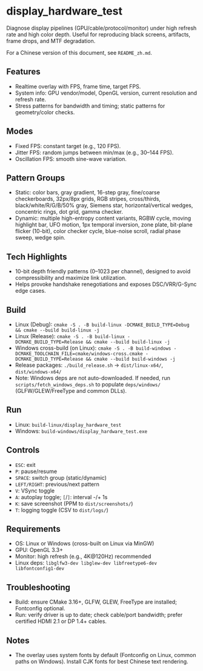 # display_hardware_test

Diagnose display pipelines (GPU/cable/protocol/monitor) under high refresh rate and high color depth. Useful for reproducing black screens, artifacts, frame drops, and MTF degradation.

For a Chinese version of this document, see `README_zh.md`.

## Features
- Realtime overlay with FPS, frame time, target FPS.
- System info: GPU vendor/model, OpenGL version, current resolution and refresh rate.
- Stress patterns for bandwidth and timing; static patterns for geometry/color checks.

## Modes
- Fixed FPS: constant target (e.g., 120 FPS).
- Jitter FPS: random jumps between min/max (e.g., 30–144 FPS).
- Oscillation FPS: smooth sine-wave variation.

## Pattern Groups
- Static: color bars, gray gradient, 16-step gray, fine/coarse checkerboards, 32px/8px grids, RGB stripes, cross/thirds, black/white/R/G/B/50% gray, Siemens star, horizontal/vertical wedges, concentric rings, dot grid, gamma checker.
- Dynamic: multiple high-entropy content variants, RGBW cycle, moving highlight bar, UFO motion, 1px temporal inversion, zone plate, bit-plane flicker (10-bit), color checker cycle, blue-noise scroll, radial phase sweep, wedge spin.

## Tech Highlights
- 10-bit depth friendly patterns (0–1023 per channel), designed to avoid compressibility and maximize link utilization.
- Helps provoke handshake renegotiations and exposes DSC/VRR/G-Sync edge cases.

## Build
- Linux (Debug): `cmake -S . -B build-linux -DCMAKE_BUILD_TYPE=Debug && cmake --build build-linux -j`
- Linux (Release): `cmake -S . -B build-linux -DCMAKE_BUILD_TYPE=Release && cmake --build build-linux -j`
- Windows cross-build (on Linux): `cmake -S . -B build-windows -DCMAKE_TOOLCHAIN_FILE=cmake/windows-cross.cmake -DCMAKE_BUILD_TYPE=Release && cmake --build build-windows -j`
- Release packages: `./build_release.sh` → `dist/linux-x64/`, `dist/windows-x64/`
- Note: Windows deps are not auto-downloaded. If needed, run `scripts/fetch_windows_deps.sh` to populate `deps/windows/` (GLFW/GLEW/FreeType and common DLLs).

## Run
- Linux: `build-linux/display_hardware_test`
- Windows: `build-windows/display_hardware_test.exe`

## Controls
- `ESC`: exit
- `P`: pause/resume
- `SPACE`: switch group (static/dynamic)
- `LEFT/RIGHT`: previous/next pattern
- `V`: VSync toggle
- `A`: autoplay toggle; `[`/`]`: interval -/+ 1s
- `K`: save screenshot (PPM to `dist/screenshots/`)
- `T`: logging toggle (CSV to `dist/logs/`)

## Requirements
- OS: Linux or Windows (cross-built on Linux via MinGW)
- GPU: OpenGL 3.3+
- Monitor: high refresh (e.g., 4K@120Hz) recommended
- Linux deps: `libglfw3-dev libglew-dev libfreetype6-dev libfontconfig1-dev`

## Troubleshooting
- Build: ensure CMake 3.16+, GLFW, GLEW, FreeType are installed; Fontconfig optional.
- Run: verify driver is up to date; check cable/port bandwidth; prefer certified HDMI 2.1 or DP 1.4+ cables.

## Notes
- The overlay uses system fonts by default (Fontconfig on Linux, common paths on Windows). Install CJK fonts for best Chinese text rendering.
